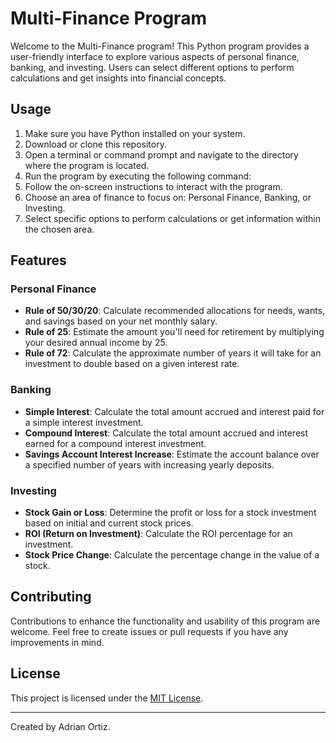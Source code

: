 # Multi-Finance Program

Welcome to the Multi-Finance program! This Python program provides a user-friendly interface to explore various aspects of personal finance, banking, and investing. Users can select different options to perform calculations and get insights into financial concepts.

## Usage

1. Make sure you have Python installed on your system.
2. Download or clone this repository.
3. Open a terminal or command prompt and navigate to the directory where the program is located.
4. Run the program by executing the following command:
5. Follow the on-screen instructions to interact with the program.
6. Choose an area of finance to focus on: Personal Finance, Banking, or Investing.
7. Select specific options to perform calculations or get information within the chosen area.

## Features

### Personal Finance

- **Rule of 50/30/20**: Calculate recommended allocations for needs, wants, and savings based on your net monthly salary.
- **Rule of 25**: Estimate the amount you'll need for retirement by multiplying your desired annual income by 25.
- **Rule of 72**: Calculate the approximate number of years it will take for an investment to double based on a given interest rate.

### Banking

- **Simple Interest**: Calculate the total amount accrued and interest paid for a simple interest investment.
- **Compound Interest**: Calculate the total amount accrued and interest earned for a compound interest investment.
- **Savings Account Interest Increase**: Estimate the account balance over a specified number of years with increasing yearly deposits.

### Investing

- **Stock Gain or Loss**: Determine the profit or loss for a stock investment based on initial and current stock prices.
- **ROI (Return on Investment)**: Calculate the ROI percentage for an investment.
- **Stock Price Change**: Calculate the percentage change in the value of a stock.

## Contributing

Contributions to enhance the functionality and usability of this program are welcome. Feel free to create issues or pull requests if you have any improvements in mind.

## License

This project is licensed under the [MIT License](LICENSE).

---

Created by Adrian Ortiz.

